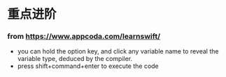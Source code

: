 # 重点进阶

### from https://www.appcoda.com/learnswift/
- you can hold the option key, and click any variable name to reveal the variable type, deduced by the compiler.
- press shift+command+enter to execute the code
